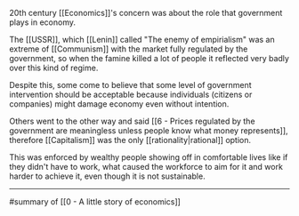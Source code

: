 20th century [[Economics]]'s concern was about the role that government plays in economy.

The [[USSR]], which [[Lenin]] called "The enemy of empirialism" was an extreme of [[Communism]] with the market fully regulated by the government, so when the famine killed a lot of people it reflected very badly over this kind of regime.

Despite this, some come to believe that some level of government intervention should be acceptable because individuals (citizens or companies) might damage economy even without intention.

Others went to the other way and said [[6 - Prices regulated by the government are meaningless unless people know what money represents]], therefore [[Capitalism]] was the only [[rationality|rational]] option.

This was enforced by wealthy people showing off in comfortable lives like if they didn't have to work, what caused the workforce to aim for it and work harder to achieve it, even though it is not sustainable.

---

#summary  of [[0 - A little story of economics]]
